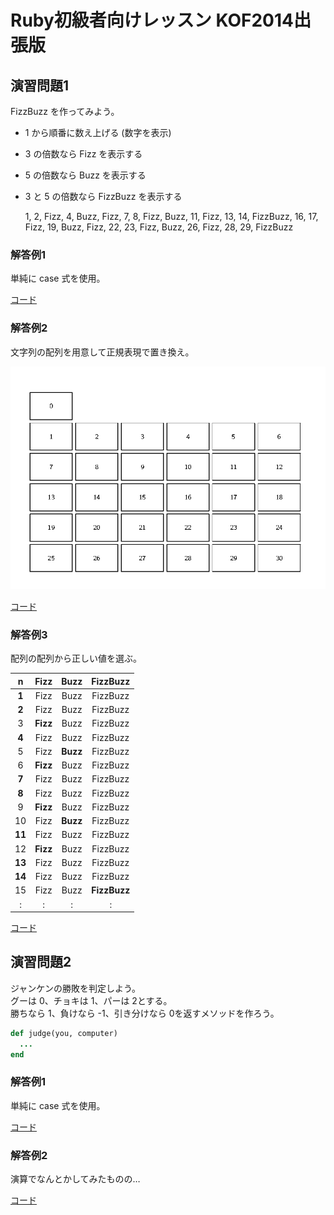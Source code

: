 # Ruby初級者向けレッスン KOF2014出張版

## 演習問題1

FizzBuzz を作ってみよう。

* 1 から順番に数え上げる (数字を表示)
* 3 の倍数なら Fizz を表示する
* 5 の倍数なら Buzz を表示する
* 3 と 5 の倍数なら FizzBuzz を表示する

    1, 2, Fizz, 4, Buzz, Fizz, 7, 8, Fizz, Buzz, 11, Fizz, 13, 14, FizzBuzz, 16, 17, Fizz, 19, Buzz, Fizz, 22, 23, Fizz, Buzz, 26, Fizz, 28, 29, FizzBuzz

### 解答例1

単純に case 式を使用。

[コード](https://github.com/higaki/learn_ruby_kof2014/blob/master/fizzbuzz1.rb)

### 解答例2

文字列の配列を用意して正規表現で置き換え。

![篩](https://github.com/higaki/learn_ruby_kof2014/blob/master/sieve.gif)

[コード](https://github.com/higaki/learn_ruby_kof2014/blob/master/fizzbuzz2.rb)

### 解答例3

配列の配列から正しい値を選ぶ。

|   n  |  Fizz  |  Buzz  |  FizzBuzz  |
|:----:|:------:|:------:|:----------:|
| **1**|  Fizz  |  Buzz  |  FizzBuzz  |
| **2**|  Fizz  |  Buzz  |  FizzBuzz  |
|   3  |**Fizz**|  Buzz  |  FizzBuzz  |
| **4**|  Fizz  |  Buzz  |  FizzBuzz  |
|   5  |  Fizz  |**Buzz**|  FizzBuzz  |
|   6  |**Fizz**|  Buzz  |  FizzBuzz  |
| **7**|  Fizz  |  Buzz  |  FizzBuzz  |
| **8**|  Fizz  |  Buzz  |  FizzBuzz  |
|   9  |**Fizz**|  Buzz  |  FizzBuzz  |
|  10  |  Fizz  |**Buzz**|  FizzBuzz  |
|**11**|  Fizz  |  Buzz  |  FizzBuzz  |
|  12  |**Fizz**|  Buzz  |  FizzBuzz  |
|**13**|  Fizz  |  Buzz  |  FizzBuzz  |
|**14**|  Fizz  |  Buzz  |  FizzBuzz  |
|  15  |  Fizz  |  Buzz  |**FizzBuzz**|
|  :   |   :    |   :    |     :      |

[コード](https://github.com/higaki/learn_ruby_kof2014/blob/master/fizzbuzz3.rb)

## 演習問題2

ジャンケンの勝敗を判定しよう。  
グーは 0、チョキは 1、パーは 2とする。  
勝ちなら 1、負けなら -1、引き分けなら 0を返すメソッドを作ろう。  

```ruby
def judge(you, computer)
  ...
end
```

### 解答例1

単純に case 式を使用。

[コード](https://github.com/higaki/learn_ruby_kof2014/blob/master/judge1.rb)

### 解答例2

演算でなんとかしてみたものの…

[コード](https://github.com/higaki/learn_ruby_kof2014/blob/master/judge2.rb)

